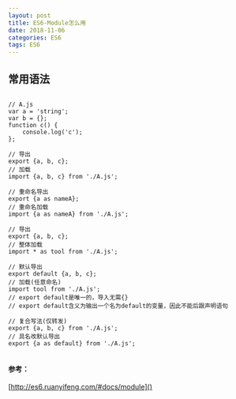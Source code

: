 ```yaml
---
layout: post
title: ES6-Module怎么用
date: 2018-11-06
categories: ES6
tags: ES6
---
```


## 常用语法

<pre><code class="language-JavaScript">
// A.js
var a = 'string';
var b = {};
function c() {
    console.log('c');
};

// 导出
export {a, b, c};
// 加载
import {a, b, c} from './A.js';

// 重命名导出
export {a as nameA};
// 重命名加载
import {a as nameA} from './A.js';

// 导出
export {a, b, c};
// 整体加载
import * as tool from './A.js';

// 默认导出
export default {a, b, c};
// 加载(任意命名)
import tool from './A.js';
// export default是唯一的，导入无需{}
// export default含义为输出一个名为default的变量，因此不能后跟声明语句

// 复合写法(仅转发)
export {a, b, c} from './A.js';
// 具名改默认导出
export {a as default} from './A.js';

</code></pre>

#### 参考：

[http://es6.ruanyifeng.com/#docs/module]()